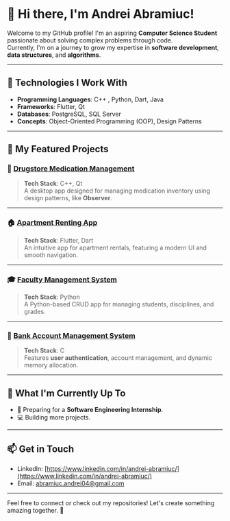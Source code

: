 # 👋 Hi there, I'm **Andrei Abramiuc**!  

Welcome to my GitHub profile! I'm an aspiring **Computer Science Student** passionate about solving complex problems through code.  
Currently, I'm on a journey to grow my expertise in **software development**, **data structures**, and **algorithms**.  

---

## 🔧 **Technologies I Work With**

- **Programming Languages**: C++ , Python, Dart, Java  
- **Frameworks**: Flutter, Qt  
- **Databases**: PostgreSQL, SQL Server  
- **Concepts**: Object-Oriented Programming (OOP), Design Patterns  

---

## 📂 **My Featured Projects**


### 💊 [Drugstore Medication Management](https://github.com/AbramiucAndrei/Pharmacy_Inventory_OOP_CPP_Qt)
> **Tech Stack**: C++, Qt  
A desktop app designed for managing medication inventory using design patterns, like **Observer**.  

---

### 🏠 [Apartment Renting App](https://github.com/AbramiucAndrei/Real_Estate_App_FutureUp_Project)
> **Tech Stack**: Flutter, Dart  
An intuitive app for apartment rentals, featuring a modern UI and smooth navigation.

---

### 🎓 [Faculty Management System](https://github.com/AbramiucAndrei/Python_Project_Layered_Arhitecture-lab-7-9)
> **Tech Stack**: Python  
A Python-based CRUD app for managing students, disciplines, and grades.  

---

### 🏦 [Bank Account Management System](https://github.com/AbramiucAndrei/C_Project-2nd_Semester)
> **Tech Stack**: C  
Features **user authentication**, account management, and dynamic memory allocation.  


---

## 🌟 **What I'm Currently Up To**

- 🚀 Preparing for a **Software Engineering Internship**.  
- 💻 Building more projects.  

---

## 📫 **Get in Touch**

- LinkedIn: [https://www.linkedin.com/in/andrei-abramiuc/](https://www.linkedin.com/in/andrei-abramiuc/)  
- Email: [abramiuc.andrei04@gmail.com](mailto:abramiuc.andrei04@gmail.com)  

---

Feel free to connect or check out my repositories! Let's create something amazing together. 🚀  
